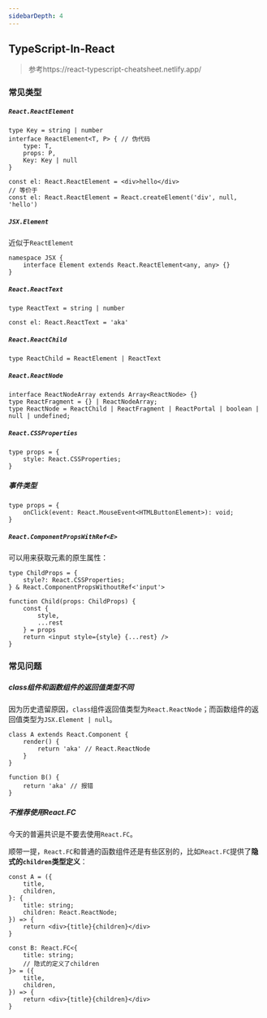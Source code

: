 ```yaml
---
sidebarDepth: 4
---
```


## TypeScript-In-React

> 参考https://react-typescript-cheatsheet.netlify.app/

### 常见类型

##### `React.ReactElement`

``` tsx
type Key = string | number
interface ReactElement<T, P> { // 伪代码
    type: T,
    props: P,
    Key: Key | null
}
```

``` tsx
const el: React.ReactElement = <div>hello</div>
// 等价于
const el: React.ReactElement = React.createElement('div', null, 'hello')
```

##### `JSX.Element`

近似于`ReactElement`

``` tsx
namespace JSX {
    interface Element extends React.ReactElement<any, any> {}
}
```

##### `React.ReactText`

``` tsx
type ReactText = string | number
```

``` tsx
const el: React.ReactText = 'aka'
```

##### `React.ReactChild`

``` tsx
type ReactChild = ReactElement | ReactText
```

##### `React.ReactNode`

``` tsx
interface ReactNodeArray extends Array<ReactNode> {}
type ReactFragment = {} | ReactNodeArray;
type ReactNode = ReactChild | ReactFragment | ReactPortal | boolean | null | undefined;
```



##### `React.CSSProperties`

``` tsx
type props = {
    style: React.CSSProperties;
}
```



##### 事件类型

``` tsx
type props = {
    onClick(event: React.MouseEvent<HTMLButtonElement>): void;
}
```



##### `React.ComponentPropsWithRef<E>`

可以用来获取元素的原生属性：

``` tsx
type ChildProps = {
    style?: React.CSSProperties;
} & React.ComponentPropsWithoutRef<'input'>

function Child(props: ChildProps) {
    const {
        style,
        ...rest
    } = props
    return <input style={style} {...rest} />
}
```







### 常见问题

##### class组件和函数组件的返回值类型不同

因为历史遗留原因，`class`组件返回值类型为`React.ReactNode`；而函数组件的返回值类型为`JSX.Element | null`。

``` tsx
class A extends React.Component {
    render() {
        return 'aka' // React.ReactNode
    }
}

function B() {
    return 'aka' // 报错
}
```

##### 不推荐使用React.FC

今天的普遍共识是不要去使用`React.FC`。



顺带一提，`React.FC`和普通的函数组件还是有些区别的，比如`React.FC`提供了**隐式的`children`类型定义**：

``` tsx
const A = ({
    title,
    children,
}: {
    title: string;
    children: React.ReactNode;
}) => {
    return <div>{title}{children}</div>
}

const B: React.FC<{
    title: string;
    // 隐式的定义了children
}> = ({
    title,
    children,
}) => {
    return <div>{title}{children}</div>
}
```












